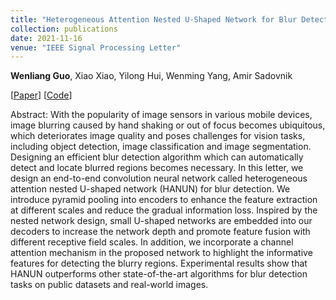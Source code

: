 ```yaml
---
title: "Heterogeneous Attention Nested U-Shaped Network for Blur Detection"
collection: publications
date: 2021-11-16
venue: "IEEE Signal Processing Letter"
---
```

**Wenliang Guo**, Xiao Xiao, Yilong Hui, Wenming Yang, Amir Sadovnik

[[Paper](https://ieeexplore.ieee.org/document/9616415)] 
[[Code](https://github.com/WenliangGuo/HANUN)]

Abstract: With the popularity of image sensors in various mobile devices, image blurring caused by hand shaking or out of focus becomes ubiquitous, which deteriorates image quality and poses challenges for vision tasks, including object detection, image classification and image segmentation. Designing an efficient blur detection algorithm which can automatically detect and locate blurred regions becomes necessary. In this letter, we design an end-to-end convolution neural network called heterogeneous attention nested U-shaped network (HANUN) for blur detection. We introduce pyramid pooling into encoders to enhance the feature extraction at different scales and reduce the gradual information loss. Inspired by the nested network design, small U-shaped networks are embedded into our decoders to increase the network depth and promote feature fusion with different receptive field scales. In addition, we incorporate a channel attention mechanism in the proposed network to highlight the informative features for detecting the blurry regions. Experimental results show that HANUN outperforms other state-of-the-art algorithms for blur detection tasks on public datasets and real-world images.